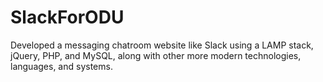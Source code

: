 # SlackForODU
Developed a messaging chatroom website like Slack using a LAMP stack, jQuery, PHP, and MySQL, along with other more modern technologies, languages, and systems. 
